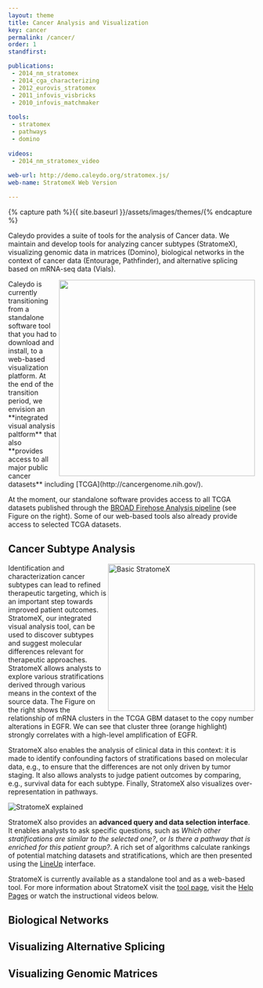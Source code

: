 ```yaml
---
layout: theme
title: Cancer Analysis and Visualization
key: cancer
permalink: /cancer/
order: 1
standfirst: 

publications:
 - 2014_nm_stratomex
 - 2014_cga_characterizing
 - 2012_eurovis_stratomex 
 - 2011_infovis_visbricks
 - 2010_infovis_matchmaker
 
tools: 
 - stratomex
 - pathways
 - domino
 
videos: 
 - 2014_nm_stratomex_video
 
web-url: http://demo.caleydo.org/stratomex.js/
web-name: StratomeX Web Version

---
```


{% capture path %}{{ site.baseurl }}/assets/images/themes/{% endcapture %}



Caleydo provides a suite of tools for the analysis of Cancer data. We maintain and develop tools for analyzing cancer subtypes (StratomeX), visualizing genomic data in matrices (Domino), biological networks in the context of cancer data (Entourage, Pathfinder), and alternative splicing based on mRNA-seq data (Vials). 

<img style="float: right; padding-left: 5px; width: 400px" src="{{path}}/tcga_import.png">
Caleydo is currently transitioning from a standalone software tool that you had to download and install, to a web-based visualization platform. At the end of the transition period, we envision an **integrated visual analysis paltform** that also **provides access to all major public cancer datasets** including [TCGA](http://cancergenome.nih.gov/). 

At the moment, our standalone software provides access to all TCGA datasets published through the [BROAD Firehose Analysis pipeline](https://gdac.broadinstitute.org/) (see Figure on the right). Some of our web-based tools also already provide access to selected TCGA datasets. 

## Cancer Subtype Analysis


<img align="right" src="{{site.baseurl}}/assets/images/projects/stratomex_basic.png" alt="Basic StratomeX" width="300px">

Identification and characterization cancer subtypes can lead to refined therapeutic targeting, which is an important step towards improved patient outcomes. StratomeX, our integrated visual analysis tool, can be used to discover subtypes and suggest molecular differences relevant for therapeutic approaches. StratomeX allows analysts to explore various stratifications derived through various means in the context of the source data. The Figure on the right shows the relationship of mRNA clusters in the TCGA GBM dataset to the copy number alterations in EGFR. We can see that cluster three (orange highlight) strongly correlates with a high-level amplification of EGFR. 

StratomeX also enables the analysis of clinical data in this context: it is made to identify confounding factors of stratifications based on molecular data, e.g., to ensure that the differences are not only driven by tumor staging. It also allows analysts to judge patient outcomes by comparing, e.g., survival data for each subtype. Finally, StratomeX also visualizes over-representation in pathways. 
 
![StratomeX explained]({{site.baseurl}}/assets/images/projects/stratomex_explained.png) 


StratomeX also provides an **advanced query and data selection interface**. It enables analysts to ask specific questions, such as *Which other stratifications are similar to the selected one?*, or *Is there a pathway that is enriched for this patient group?*. A rich set of algorithms calculate rankings of potential matching datasets and stratifications, which are then presented using the [LineUp]({{site.baseurl}}/tools/lineup/) interface.

StratomeX is currently available as a standalone tool and as a web-based tool. For more information about StratomeX visit the [tool page]({{site.baseurl}}/tools/stratomex/), visit the [Help Pages](http://help.caleydo.org/3.1/index.html#!views/stratomex/stratomex.md) or watch the instructional videos below.
 
## Biological Networks 

## Visualizing Alternative Splicing

## Visualizing Genomic Matrices


